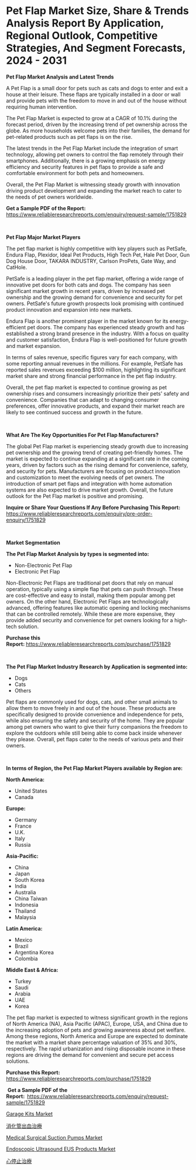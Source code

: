 <p><h1>Pet Flap Market Size, Share & Trends Analysis Report By Application, Regional Outlook, Competitive Strategies, And Segment Forecasts, 2024 - 2031</h1></p><p><strong>Pet Flap Market Analysis and Latest Trends</strong></p>
<p><p>A Pet Flap is a small door for pets such as cats and dogs to enter and exit a house at their leisure. These flaps are typically installed in a door or wall and provide pets with the freedom to move in and out of the house without requiring human intervention.</p><p>The Pet Flap Market is expected to grow at a CAGR of 10.1% during the forecast period, driven by the increasing trend of pet ownership across the globe. As more households welcome pets into their families, the demand for pet-related products such as pet flaps is on the rise.</p><p>The latest trends in the Pet Flap Market include the integration of smart technology, allowing pet owners to control the flap remotely through their smartphones. Additionally, there is a growing emphasis on energy efficiency and security features in pet flaps to provide a safe and comfortable environment for both pets and homeowners.</p><p>Overall, the Pet Flap Market is witnessing steady growth with innovation driving product development and expanding the market reach to cater to the needs of pet owners worldwide.</p></p>
<p><strong>Get a Sample PDF of the Report:&nbsp;</strong> <a href="https://www.reliableresearchreports.com/enquiry/request-sample/1751829">https://www.reliableresearchreports.com/enquiry/request-sample/1751829</a></p>
<p>&nbsp;</p>
<p><strong>Pet Flap Major Market Players</strong></p>
<p><p>The pet flap market is highly competitive with key players such as PetSafe, Endura Flap, Plexidor, Ideal Pet Products, High Tech Pet, Hale Pet Door, Gun Dog House Door, TAKARA INDUSTRY, Carlson ProPets, Gate Way, and CatHole.</p><p>PetSafe is a leading player in the pet flap market, offering a wide range of innovative pet doors for both cats and dogs. The company has seen significant market growth in recent years, driven by increased pet ownership and the growing demand for convenience and security for pet owners. PetSafe's future growth prospects look promising with continued product innovation and expansion into new markets.</p><p>Endura Flap is another prominent player in the market known for its energy-efficient pet doors. The company has experienced steady growth and has established a strong brand presence in the industry. With a focus on quality and customer satisfaction, Endura Flap is well-positioned for future growth and market expansion.</p><p>In terms of sales revenue, specific figures vary for each company, with some reporting annual revenues in the millions. For example, PetSafe has reported sales revenues exceeding $100 million, highlighting its significant market share and strong financial performance in the pet flap industry.</p><p>Overall, the pet flap market is expected to continue growing as pet ownership rises and consumers increasingly prioritize their pets' safety and convenience. Companies that can adapt to changing consumer preferences, offer innovative products, and expand their market reach are likely to see continued success and growth in the future.</p></p>
<p>&nbsp;</p>
<p><strong>What Are The Key Opportunities For Pet Flap Manufacturers?</strong></p>
<p><p>The global Pet Flap market is experiencing steady growth due to increasing pet ownership and the growing trend of creating pet-friendly homes. The market is expected to continue expanding at a significant rate in the coming years, driven by factors such as the rising demand for convenience, safety, and security for pets. Manufacturers are focusing on product innovation and customization to meet the evolving needs of pet owners. The introduction of smart pet flaps and integration with home automation systems are also expected to drive market growth. Overall, the future outlook for the Pet Flap market is positive and promising.</p></p>
<p><strong>Inquire or Share Your Questions If Any Before Purchasing This Report:</strong> <a href="https://www.reliableresearchreports.com/enquiry/pre-order-enquiry/1751829">https://www.reliableresearchreports.com/enquiry/pre-order-enquiry/1751829</a></p>
<p>&nbsp;</p>
<p><strong>Market Segmentation</strong></p>
<p><strong>The Pet Flap Market Analysis by types is segmented into:</strong></p>
<p><ul><li>Non-Electronic Pet Flap</li><li>Electronic Pet Flap</li></ul></p>
<p><p>Non-Electronic Pet Flaps are traditional pet doors that rely on manual operation, typically using a simple flap that pets can push through. These are cost-effective and easy to install, making them popular among pet owners. On the other hand, Electronic Pet Flaps are technologically advanced, offering features like automatic opening and locking mechanisms that can be controlled remotely. While these are more expensive, they provide added security and convenience for pet owners looking for a high-tech solution.</p></p>
<p><strong>Purchase this Report:&nbsp;</strong><a href="https://www.reliableresearchreports.com/purchase/1751829">https://www.reliableresearchreports.com/purchase/1751829</a></p>
<p>&nbsp;</p>
<p><strong>The Pet Flap Market Industry Research by Application is segmented into:</strong></p>
<p><ul><li>Dogs</li><li>Cats</li><li>Others</li></ul></p>
<p><p>Pet flaps are commonly used for dogs, cats, and other small animals to allow them to move freely in and out of the house. These products are specifically designed to provide convenience and independence for pets, while also ensuring the safety and security of the home. They are popular among pet owners who want to give their furry companions the freedom to explore the outdoors while still being able to come back inside whenever they please. Overall, pet flaps cater to the needs of various pets and their owners.</p></p>
<p>&nbsp;</p>
<p><strong>In terms of Region, the Pet Flap Market Players available by Region are:</strong></p>
<p>
    <p> <strong> North America: </strong>
        <ul>
            <li>United States</li>
            <li>Canada</li>
        </ul>
        </p> 
    <p> <strong> Europe: </strong>
        <ul>
            <li>Germany</li>
            <li>France</li>
            <li>U.K.</li>
            <li>Italy</li>
            <li>Russia</li>
        </ul>
        </p> 
    <p> <strong> Asia-Pacific: </strong>
        <ul>
            <li>China</li>
            <li>Japan</li>
            <li>South Korea</li>
            <li>India</li>
            <li>Australia</li>
            <li>China Taiwan</li>
            <li>Indonesia</li>
            <li>Thailand</li>
            <li>Malaysia</li>
        </ul>
        </p> 
    <p> <strong> Latin America: </strong>
        <ul>
            <li>Mexico</li>
            <li>Brazil</li>
            <li>Argentina Korea</li>
            <li>Colombia</li>
        </ul>
        </p> 
    <p> <strong> Middle East & Africa: </strong>
        <ul>
            <li>Turkey</li>
            <li>Saudi</li>
            <li>Arabia</li>
            <li>UAE</li>
            <li>Korea</li>
        </ul>
    </p>
    </p>
<p><p>The pet flap market is expected to witness significant growth in the regions of North America (NA), Asia Pacific (APAC), Europe, USA, and China due to the increasing adoption of pets and growing awareness about pet welfare. Among these regions, North America and Europe are expected to dominate the market with a market share percentage valuation of 35% and 30%, respectively. The rapid urbanization and rising disposable income in these regions are driving the demand for convenient and secure pet access solutions.</p></p>
<p><strong>Purchase this Report: </strong><a href="https://www.reliableresearchreports.com/purchase/1751829">https://www.reliableresearchreports.com/purchase/1751829</a></p>
<p>&nbsp;<strong>Get a Sample PDF of the Report:&nbsp;&nbsp;</strong><a href="https://www.reliableresearchreports.com/enquiry/request-sample/1751829">https://www.reliableresearchreports.com/enquiry/request-sample/1751829</a></p>
<p><strong></strong></p>
<p><p><a href="https://github.com/Chiragrp22/Market-Research-Report-List-3/blob/main/garage-kits-market.md">Garage Kits Market</a></p><p><a href="https://github.com/efcvopdgkdx128/Market-Research-Report-List-1/blob/main/64101524420.md">消化管出血治療</a></p><p><a href="https://issuu.com/reportprime-2/docs/medical-surgical-suction-pumps-market-size-2030.pp">Medical Surgical Suction Pumps Market</a></p><p><a href="https://issuu.com/reportprime-2/docs/endoscopic-ultrasound-eus-products-market-size-203">Endoscopic Ultrasound EUS Products Market</a></p><p><a href="https://github.com/hwbcz413288296/Market-Research-Report-List-1/blob/main/18828424421.md">心停止治療</a></p></p>